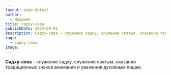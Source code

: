 ```yaml
---
layout: page-detail
author:
  - Яшодеви
title: садху-сева
publishDate: 2024-09-01
description: Садху-сева - служение садху, служение святым, оказание традиционных знаков внимания и уважения духовным лицам.
tags:
  - садху-сева
image:
---
```

**Садху-сева** - служение садху, служение святым, оказание традиционных знаков внимания и уважения духовным лицам.

